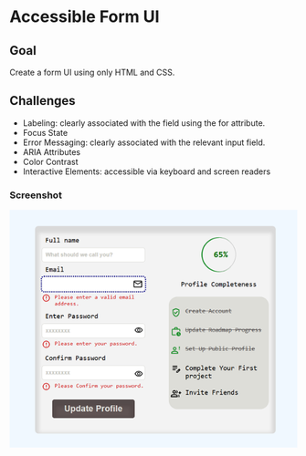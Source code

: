 # Accessible Form UI

## Goal

Create a form UI using only HTML and CSS.

## Challenges
- Labeling: clearly associated with the field using the for attribute.
- Focus State
- Error Messaging: clearly associated with the relevant input field.
- ARIA Attributes
- Color Contrast
- Interactive Elements: accessible via keyboard and screen readers


### Screenshot

![](/07-accessible-form-ui/assets/Preview.png)
